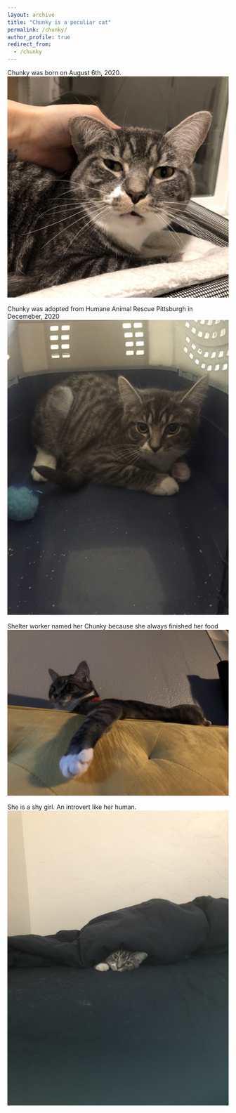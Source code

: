 ```yaml
---
layout: archive
title: "Chunky is a peculiar cat"
permalink: /chunky/
author_profile: true
redirect_from:
  - /chunky
---
```


Chunky was born on August 6th, 2020.
![](/images/chunky_jiong.jpeg)

Chunky was adopted from Humane Animal Rescue Pittsburgh in Decemeber, 2020
![](/images/chunky_day0.jpeg)


Shelter worker named her Chunky because she always finished her food
![](/images/chunky_couch.jpeg)

She is a shy girl. An introvert like her human.
![](/images/chunky_shy.jpeg)
